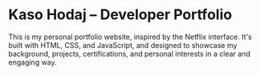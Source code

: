 # Kaso Hodaj – Developer Portfolio

This is my personal portfolio website, inspired by the Netflix interface. It's built with HTML, CSS, and JavaScript, and designed to showcase my background, projects, certifications, and personal interests in a clear and engaging way.
